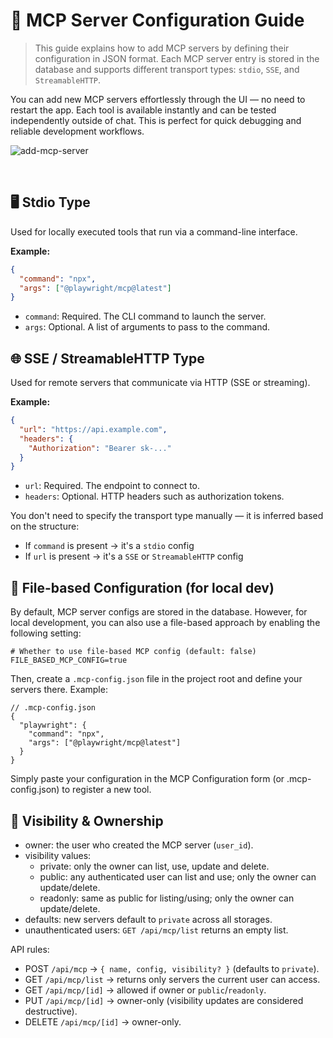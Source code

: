 # 🔧 MCP Server Configuration Guide

> This guide explains how to add MCP servers by defining their configuration in JSON format. Each MCP server entry is stored in the database and supports different transport types: `stdio`, `SSE`, and `StreamableHTTP`.

You can add new MCP servers effortlessly through the UI — no need to restart the app. Each tool is available instantly and can be tested independently outside of chat. This is perfect for quick debugging and reliable development workflows.

![add-mcp-server](https://github.com/user-attachments/assets/f66ae118-883e-4638-b4fc-9f9849566da2)

<br/>

## 🖥️ Stdio Type

Used for locally executed tools that run via a command-line interface.

**Example:**

```json
{
  "command": "npx",
  "args": ["@playwright/mcp@latest"]
}
```

- `command`: Required. The CLI command to launch the server.
- `args`: Optional. A list of arguments to pass to the command.

## 🌐 SSE / StreamableHTTP Type

Used for remote servers that communicate via HTTP (SSE or streaming).

**Example:**

```json
{
  "url": "https://api.example.com",
  "headers": {
    "Authorization": "Bearer sk-..."
  }
}
```

- `url`: Required. The endpoint to connect to.
- `headers`: Optional. HTTP headers such as authorization tokens.

You don't need to specify the transport type manually — it is inferred based on the structure:

- If `command` is present → it's a `stdio` config
- If `url` is present → it's a `SSE` or `StreamableHTTP` config

## 💾 File-based Configuration (for local dev)

By default, MCP server configs are stored in the database.
However, for local development, you can also use a file-based approach by enabling the following setting:

```env
# Whether to use file-based MCP config (default: false)
FILE_BASED_MCP_CONFIG=true
```

Then, create a `.mcp-config.json` file in the project root and define your servers there. Example:

```jsonc
// .mcp-config.json
{
  "playwright": {
    "command": "npx",
    "args": ["@playwright/mcp@latest"]
  }
}
```

Simply paste your configuration in the MCP Configuration form (or .mcp-config.json) to register a new tool.

## 🔐 Visibility & Ownership

- owner: the user who created the MCP server (`user_id`).
- visibility values:
  - private: only the owner can list, use, update and delete.
  - public: any authenticated user can list and use; only the owner can update/delete.
  - readonly: same as public for listing/using; only the owner can update/delete.
- defaults: new servers default to `private` across all storages.
- unauthenticated users: `GET /api/mcp/list` returns an empty list.

API rules:
- POST `/api/mcp` → `{ name, config, visibility? }` (defaults to `private`).
- GET `/api/mcp/list` → returns only servers the current user can access.
- GET `/api/mcp/[id]` → allowed if owner or `public`/`readonly`.
- PUT `/api/mcp/[id]` → owner-only (visibility updates are considered destructive).
- DELETE `/api/mcp/[id]` → owner-only.
